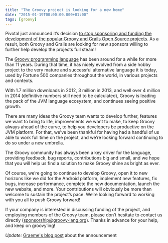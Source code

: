 ```yaml
---
title: "The Groovy project is looking for a new home"
date: "2015-01-19T00:00:00.000+01:00"
tags: [groovy]
---
```


Pivotal just announced it’s decision [to stop sponsoring and funding the development of the popular Groovy and Grails Open Source projects](http://blog.pivotal.io/pivotal/news-2/groovy-2-4-and-grails-3-0-to-be-last-major-releases-under-pivotal-sponsorship). As a result, both Groovy and Grails are looking for new sponsors willing to further help develop the projects full steam!

The [Groovy programming language](http://groovy-lang.org) has been around for a while for more than 11 years. During that time, it has nicely evolved from a side hobby project to the very mature and successful alternative language it is today, used by Fortune 500 companies throughout the world, in various projects and contexts.

With 1.7 million downloads in 2012, 3 million in 2013, and well over 4 million in 2014 (definitive numbers still need to be calculated), Groovy is leading the pack of the JVM language ecosystem, and continues seeing positive growth.

There are many ideas the Groovy team wants to develop further, features we want to bring to life, improvements we want to make, to keep Groovy always ahead of the curve, to help you developers be productive on the JVM platform. For that, we’ve been thankful for having had a handful of us able to work full time on the project, and we’re looking forward continuing to do so under a new umbrella.

The Groovy community has always been a key driver for the language, providing feedback, bug reports, contributions big and small, and we hope that you will help us find a solution to make Groovy shine as bright as ever.

Of course, we’re going to continue to develop Groovy, open it to new horizons like we did for the Android platform, implement new features, fix bugs, increase performance, complete the new documentation, launch the new website, and more. Your contributions will obviously be more than welcome to sustain the project’s pace. We’re looking forward to working with you all to push Groovy forward!

If your company is interested in discussing funding of the project, and employing members of the Groovy team, please don’t hesitate to contact us directly ([sponsorship@groovy-lang.org](mailto:sponsorship@groovy-lang.org)). Thanks in advance for your help, and keep on groovy’ing!


*Update:* [Graeme's blog post](http://grails.io/post/108534902333/the-future-of-groovy-grails-sponsorship) about the announcement